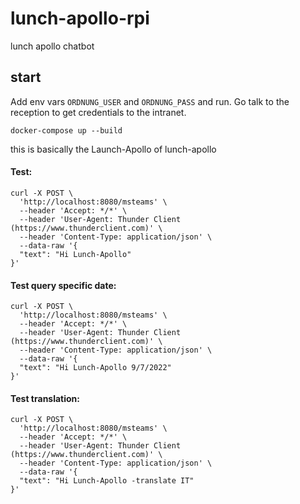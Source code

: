 # lunch-apollo-rpi
lunch apollo chatbot

## start

Add env vars `ORDNUNG_USER` and `ORDNUNG_PASS` and run. Go talk to the reception to get credentials to the intranet.

```
docker-compose up --build
```
this is basically the Launch-Apollo of lunch-apollo


#### Test:
```
curl -X POST \
  'http://localhost:8080/msteams' \
  --header 'Accept: */*' \
  --header 'User-Agent: Thunder Client (https://www.thunderclient.com)' \
  --header 'Content-Type: application/json' \
  --data-raw '{
  "text": "Hi Lunch-Apollo"  
}'
```

#### Test query specific date:
```
curl -X POST \
  'http://localhost:8080/msteams' \
  --header 'Accept: */*' \
  --header 'User-Agent: Thunder Client (https://www.thunderclient.com)' \
  --header 'Content-Type: application/json' \
  --data-raw '{
  "text": "Hi Lunch-Apollo 9/7/2022"  
}'
```

#### Test translation:
```
curl -X POST \
  'http://localhost:8080/msteams' \
  --header 'Accept: */*' \
  --header 'User-Agent: Thunder Client (https://www.thunderclient.com)' \
  --header 'Content-Type: application/json' \
  --data-raw '{
  "text": "Hi Lunch-Apollo -translate IT"  
}'
```
